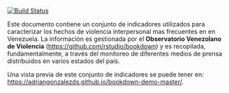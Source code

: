 [![Build Status](https://travis-ci.com/rstudio/bookdown-demo.svg?branch=master)](https://travis-ci.com/rstudio/bookdown-demo)

Este documento contiene un conjunto de indicadores utilizados para caracterizar los hechos de violencia interpersonal mas frecuentes en en Venezuela. La información es gestionada por el  **Observatorio Venezolano de Violencia** (https://github.com/rstudio/bookdown) y es recopilada, fundamentalmente, a través del monitoreo de diferentes medios de prensa distribuidos en varios estados del país.

Una vista previa de este conjunto de indicadores se puede tener en: https://adriangonzalezds.github.io/bookdown-demo-master/.

